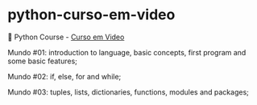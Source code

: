 # python-curso-em-video
🐍 Python Course - [Curso em Video](http://cursoemvideo.com)

Mundo #01: introduction to language, basic concepts, first program and some basic features;

Mundo #02:  if, else, for and while;

Mundo #03: tuples, lists, dictionaries, functions, modules and packages;
